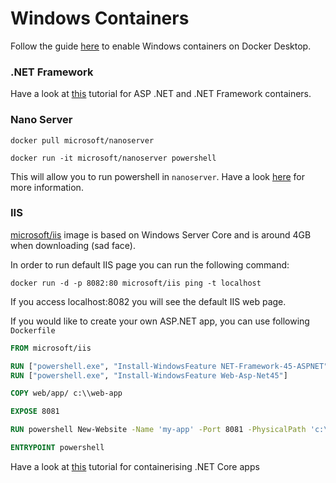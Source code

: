 # Windows Containers

Follow the guide [here](https://docs.docker.com/docker-for-windows/) to enable Windows containers on Docker Desktop.

### .NET Framework

Have a look at [this](https://github.com/microsoft/dotnet-framework-docker-samples) tutorial for ASP .NET and .NET Framework containers.

### Nano Server

`docker pull microsoft/nanoserver`

`docker run -it microsoft/nanoserver powershell`

This will allow you to run powershell in `nanoserver`. Have a look [here](https://hub.docker.com/_/microsoft-windows-nanoserver) for more information.


### IIS

[microsoft/iis](https://hub.docker.com/_/microsoft-windows-servercore-iis) image is based on Windows Server Core and is around 4GB when downloading (sad face). 

In order to run default IIS page you can run the following command:

`docker run -d -p 8082:80 microsoft/iis ping -t localhost`

If you access localhost:8082 you will see the default IIS web page.

If you would like to create your own ASP.NET app, you can use following `Dockerfile`

```Dockerfile
FROM microsoft/iis

RUN ["powershell.exe", "Install-WindowsFeature NET-Framework-45-ASPNET"]  
RUN ["powershell.exe", "Install-WindowsFeature Web-Asp-Net45"]

COPY web/app/ c:\\web-app

EXPOSE 8081

RUN powershell New-Website -Name 'my-app' -Port 8081 -PhysicalPath 'c:\web-app' -ApplicationPool '.NET v4.5'

ENTRYPOINT powershell  
```

Have a look at [this](https://docs.microsoft.com/en-us/dotnet/core/docker/build-container?tabs=windows) tutorial for containerising .NET Core apps
